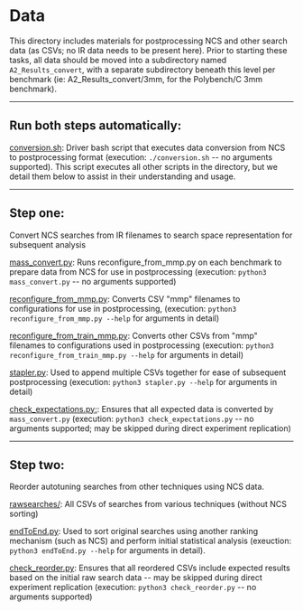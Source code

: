 # Data

This directory includes materials for postprocessing NCS and other search data (as CSVs; no IR data needs to be present here).
Prior to starting these tasks, all data should be moved into a subdirectory named `A2_Results_convert`, with a separate subdirectory beneath this level per benchmark (ie: A2\_Results\_convert/3mm, for the Polybench/C 3mm benchmark).

---

## Run both steps automatically:

[conversion.sh](./conversion.sh): Driver bash script that executes data conversion from NCS to postprocessing format (execution: `./conversion.sh` -- no arguments supported).
This script executes all other scripts in the directory, but we detail them below to assist in their understanding and usage.

---

## Step one:
Convert NCS searches from IR filenames to search space representation for subsequent analysis

[mass\_convert.py](./mass_convert.py): Runs reconfigure\_from\_mmp.py on each benchmark to prepare data from NCS for use in postprocessing (execution: `python3 mass_convert.py` -- no arguments supported)

[reconfigure\_from\_mmp.py](./reconfigure_from_mmp.py): Converts CSV "mmp" filenames to configurations for use in postprocessing, (execution: `python3 reconfigure_from_mmp.py --help` for arguments in detail)

[reconfigure\_from\_train\_mmp.py](./reconfigure_from_train_mmp.py): Converts other CSVs from "mmp" filenames to configurations used in postprocessing (execution: `python3 reconfigure_from_train_mmp.py --help` for arguments in detail)

[stapler.py](./stapler.py): Used to append multiple CSVs together for ease of subsequent postprocessing (execution: `python3 stapler.py --help` for arguments in detail)

[check\_expectations.py:](./check_expectations.py): Ensures that all expected data is converted by `mass_convert.py` (execution: `python3 check_expectations.py` -- no arguments supported; may be skipped during direct experiment replication)

---

## Step two:
Reorder autotuning searches from other techniques using NCS data.

[rawsearches/](./rawsearches): All CSVs of searches from various techniques (without NCS sorting)

[endToEnd.py](./endToEnd.py): Used to sort original searches using another ranking mechanism (such as NCS) and perform initial statistical analysis (exeuction: `python3 endToEnd.py --help` for arguments in detail).

[check\_reorder.py](./check_reorder.py): Ensures that all reordered CSVs include expected results based on the initial raw search data -- may be skipped during direct experiment replication (execution: `python3 check_reorder.py` -- no arguments supported)


